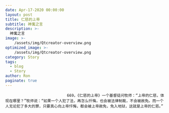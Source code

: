 ```yaml
---
date: Apr-17-2020 00:00:00
layout: post
title: 仁慈的上帝
subtitle: 神寓之言
description: >-
  神寓之言
image: >-
    /assets/img/Qtcreator-overview.png
optimized_image: >-
    /assets/img/Qtcreator-overview.png
category: Story
tags:
  - blog
  - Story
author: Ron
paginate: true
---
```


							　　669，《仁慈的上帝》一个基督徒问牧师：“上帝的仁慈，体现在哪里？”牧师说：“如果一个人犯了法，再怎么忏悔，也会被法律制裁，不会被赦免。而一个人无论犯了多大的罪，只要真心向上帝忏悔，都会被上帝赦免，免入地狱，这就是上帝的仁慈。”
